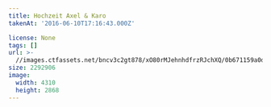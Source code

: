 ```yaml
---
title: Hochzeit Axel & Karo
takenAt: '2016-06-10T17:16:43.000Z'

license: None
tags: []
url: >-
  //images.ctfassets.net/bncv3c2gt878/xO80rMJehnhdfrzRJchXQ/0b671159a0d6a740d14e509cc062e289/hochzeit-axel--karo_27562810123_o
size: 2292906
image:
  width: 4310
  height: 2868
---
```

